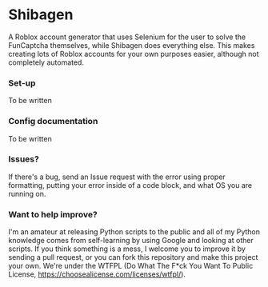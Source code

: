 # Shibagen
A Roblox account generator that uses Selenium for the user to solve the FunCaptcha themselves, while Shibagen does everything else.
This makes creating lots of Roblox accounts for your own purposes easier, although not completely automated.

### Set-up
To be written

### Config documentation
To be written

### Issues?
If there's a bug, send an Issue request with the error using proper formatting, putting your error inside of a code block, and what OS you are running on.

### Want to help improve?
I'm an amateur at releasing Python scripts to the public and all of my Python knowledge comes from self-learning by using Google and looking at other scripts. If you think something is a mess, I welcome you to improve it by sending a pull request, or you can fork this repository and make this project your own. We're under the WTFPL (Do What The F\*ck You Want To Public License, https://choosealicense.com/licenses/wtfpl/).
